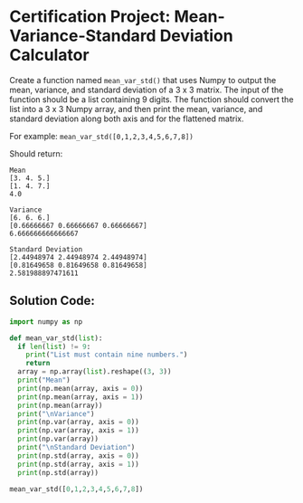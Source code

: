 # Certification Project: Mean-Variance-Standard Deviation Calculator

Create a function named `mean_var_std()` that uses Numpy to output the mean,
variance, and standard deviation of a 3 x 3 matrix. The input of the function
should be a list containing 9 digits. The function should convert the list
into a 3 x 3 Numpy array, and then print the mean, variance, and standard
deviation along both axis and for the flattened matrix.

For example:
`mean_var_std([0,1,2,3,4,5,6,7,8])`

Should return:

```
Mean
[3. 4. 5.]
[1. 4. 7.]
4.0

Variance
[6. 6. 6.]
[0.66666667 0.66666667 0.66666667]
6.666666666666667

Standard Deviation
[2.44948974 2.44948974 2.44948974]
[0.81649658 0.81649658 0.81649658]
2.581988897471611
```

## Solution Code:

```py
import numpy as np

def mean_var_std(list):
  if len(list) != 9:
    print("List must contain nine numbers.")
    return
  array = np.array(list).reshape((3, 3))
  print("Mean")
  print(np.mean(array, axis = 0))
  print(np.mean(array, axis = 1))
  print(np.mean(array))
  print("\nVariance")
  print(np.var(array, axis = 0))
  print(np.var(array, axis = 1))
  print(np.var(array))
  print("\nStandard Deviation")
  print(np.std(array, axis = 0))
  print(np.std(array, axis = 1))
  print(np.std(array))

mean_var_std([0,1,2,3,4,5,6,7,8])
```
